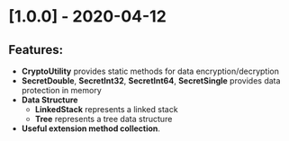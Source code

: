 # [1.0.0] - 2020-04-12


## Features:

- **CryptoUtility** provides static methods for data encryption/decryption
- **SecretDouble**, **SecretInt32**, **SecretInt64**, **SecretSingle** provides data protection in memory
- **Data Structure**
  - **LinkedStack** represents a linked stack
  - **Tree** represents a tree data structure
- **Useful extension method collection**.

